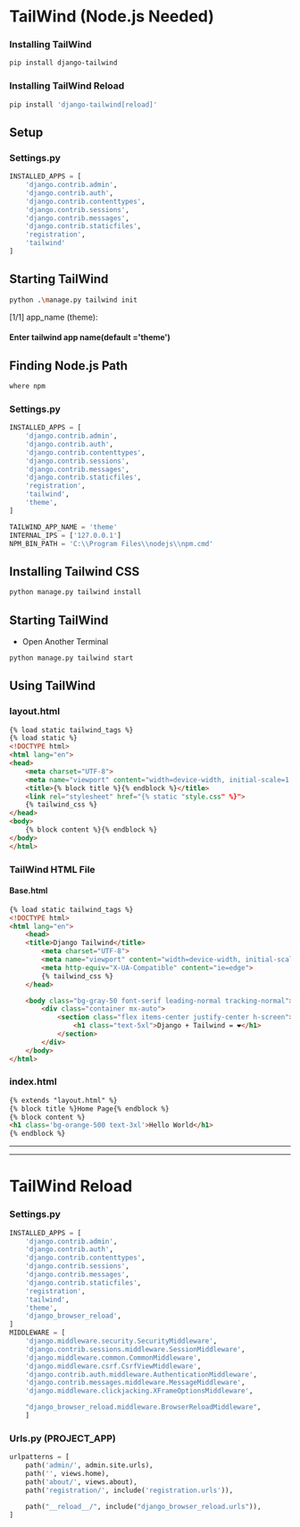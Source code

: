 
# TailWind (Node.js Needed)
### Installing TailWind
```bash
pip install django-tailwind
```
### Installing TailWind Reload
```bash
pip install 'django-tailwind[reload]'
```
## Setup
### Settings.py
```python
INSTALLED_APPS = [
    'django.contrib.admin',
    'django.contrib.auth',
    'django.contrib.contenttypes',
    'django.contrib.sessions',
    'django.contrib.messages',
    'django.contrib.staticfiles',
    'registration',
    'tailwind'
]
```
## Starting TailWind
```bash
python .\manage.py tailwind init
```
 [1/1] app_name (theme): 
#### Enter tailwind app name(default ='theme')
## Finding Node.js Path
```bash
where npm
```
### Settings.py
```python
INSTALLED_APPS = [
    'django.contrib.admin',
    'django.contrib.auth',
    'django.contrib.contenttypes',
    'django.contrib.sessions',
    'django.contrib.messages',
    'django.contrib.staticfiles',
    'registration',
    'tailwind',
    'theme',
]

TAILWIND_APP_NAME = 'theme'
INTERNAL_IPS = ['127.0.0.1']
NPM_BIN_PATH = 'C:\\Program Files\\nodejs\\npm.cmd'
```
## Installing Tailwind CSS
```bash
python manage.py tailwind install
```
## Starting TailWind
* Open Another Terminal
```bash
python manage.py tailwind start
```
## Using TailWind
### layout.html
```html
{% load static tailwind_tags %}
{% load static %}
<!DOCTYPE html>
<html lang="en">
<head>
    <meta charset="UTF-8">
    <meta name="viewport" content="width=device-width, initial-scale=1.0">
    <title>{% block title %}{% endblock %}</title>
    <link rel="stylesheet" href="{% static "style.css" %}">
    {% tailwind_css %}
</head>
<body>
    {% block content %}{% endblock %}
</body>
</html>
```
### TailWind HTML File
#### Base.html
```html
{% load static tailwind_tags %}
<!DOCTYPE html>
<html lang="en">
	<head>
    <title>Django Tailwind</title>
		<meta charset="UTF-8">
		<meta name="viewport" content="width=device-width, initial-scale=1.0">
		<meta http-equiv="X-UA-Compatible" content="ie=edge">
		{% tailwind_css %}
	</head>

	<body class="bg-gray-50 font-serif leading-normal tracking-normal">
		<div class="container mx-auto">
			<section class="flex items-center justify-center h-screen">
				<h1 class="text-5xl">Django + Tailwind = ❤️</h1>
			</section>
		</div>
	</body>
</html>
```
### index.html
```html
{% extends "layout.html" %}
{% block title %}Home Page{% endblock %}
{% block content %}
<h1 class='bg-orange-500 text-3xl'>Hello World</h1>
{% endblock %}
```
----------------------------------------
----------------------------------------
# TailWind Reload
### Settings.py
```python
INSTALLED_APPS = [
    'django.contrib.admin',
    'django.contrib.auth',
    'django.contrib.contenttypes',
    'django.contrib.sessions',
    'django.contrib.messages',
    'django.contrib.staticfiles',
    'registration',
    'tailwind',
    'theme',
    'django_browser_reload',
]
MIDDLEWARE = [
    'django.middleware.security.SecurityMiddleware',
    'django.contrib.sessions.middleware.SessionMiddleware',
    'django.middleware.common.CommonMiddleware',
    'django.middleware.csrf.CsrfViewMiddleware',
    'django.contrib.auth.middleware.AuthenticationMiddleware',
    'django.contrib.messages.middleware.MessageMiddleware',
    'django.middleware.clickjacking.XFrameOptionsMiddleware',

    "django_browser_reload.middleware.BrowserReloadMiddleware",
    ]
```
### Urls.py (PROJECT_APP)
```python
urlpatterns = [
    path('admin/', admin.site.urls),
    path('', views.home),
    path('about/', views.about),
    path('registration/', include('registration.urls')),

    path("__reload__/", include("django_browser_reload.urls")),
]
```

